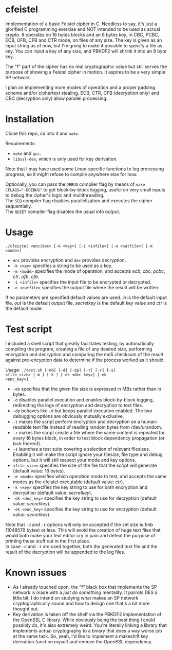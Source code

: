 # cfeistel
<p>Implementation of a basic Feistel cipher in C. Needless to say, it's just a glorified C programming exercise and NOT intended to be used as actual crypto.
It operates on 16 bytes blocks and an 8 bytes key, in CBC, PCBC, ECB, OFB, CFB and CTR mode, on files of any size.
The key is given as an input string as of now, but I'm going to make it possible to specify a file as key. You can input a key of any size, and PBKDF2 will shrink it into an 8 byte key.</p>
<p>The "f" part of the cipher has no real cryptographic value but still serves the purpose of showing a Feistel cipher in motion. It aspires to be a very simple SP network.</p>
<p>I plan on implementing more modes of operation and a proper padding scheme and/or ciphertext stealing. 
ECB, CTR, CFB (decryption only) and CBC (decryption only) allow parallel processing.</p>

# Installation
<p>Clone this repo, cd into it and <code>make</code>.

Requirements:
- `make` and `gcc`.
- `libssl-dev`, which is only used for key derivation.

Note that I may have used some Linux-specific functions to log processing progress, so it might refuse to compile anywhere else for now.</p>
<p>Optionally, you can pass the <code>DEBUG</code> compiler flag by means of <code>make CFLAGS="-DDEBUG"</code> to get block-by-block logging, useful on very small inputs to debug the cipher's logic and multithreading.<br>
The <code>SEQ</code> compiler flag disables parallelization and executes the cipher sequentially.<br>
The <code>QUIET</code> compiler flag disables the usual info output.</p>

# Usage
`./cfeistel <enc|dec> [-k <key>] [-i <infile>] [-o <outfile>] [-m <mode>]`

- `enc` provides encryption and `dec` provides decryption.  
- `-k <key>` specifies a string to be used as a key.
- `-m <mode>` specifies the mode of operation, and accepts *ecb*, *cbc*, *pcbc*, *ctr*, *ofb*, *cfb*.
- `-i <infile>` specifies the input file to be encrypted or decrypted.
- `-o <outfile>` specifies the output file where the result will be written.

If no parameters are specified default values are used.
<em>in</em> is the default input file, <em>out</em> is the default output file, <em>secretkey</em> is the default key value and <em>ctr</em> is the default mode.<br>

# Test script
I included a shell script that greatly facilitates testing, by automatically compiling the program, creating a file of any desired size, performing encryption and decryption and comparing the md5 checksum of the result against pre-encyption data to determine if the process worked as it should.

Usage: <code>./test.sh [-mb] [-d] [-dp] [-t] [-r] [-s] <file_size> [-m <mode>] [-k <key>] [-dk <dec_key>] [-ek <enc_key>] </code>

- `-mb` specifies that the given file size is expressed in MBs rather than in bytes.
- `-d` disables parallel execution and enables block-by-block logging, redirecting the logs of encryption and decryption to text files.
- `-dp` behaves like `-d` but keeps parallel execution enabled. The two debugging options are obviously mutually exclusive.
- `-t` makes the script perform encryption and decryption on a human-readable text file instead of reading random bytes from /dev/urandom.
- `-r` makes the script create a file where the same content is repeated for every 16 bytes block, in order to test block dependency propagation (or lack thereof).
- `-s` launches a test suite covering a selection of relevant filesizes. Enabling it will make the script ignore your filesize, file type and debug options, but it will still respect your mode and key options.
- `<file_size>` specifies the size of the file that the script will generate (default value: 16 bytes). 
- `-m <mode>` specifies which operation mode to test, and accepts the same modes as the cfeistel executable (default value: <em>ctr</em>).
- `-k <key>` specifies the key string to use for both encryption and decryption (default value: <em>secretkey</em>).
- `-dk <dec_key>` specifies the key string to use for decryption (default value: <em>secretkey</em>).
- `-ek <enc_key>` specifies the key string to use for encryption (default value: <em>secretkey</em>).

Note that `-d` and `-t` options will only be accepted if the set size is 1mb (1048576 bytes) or less. This will avoid the creation of huge text files that would both make your text editor cry in pain and defeat the purpose of printing these stuff out in the first place.<br> 
In case `-d` and `-t` are used together, both the generated text file and the result of the decryption will be appended to the log files.

# Known issues
- As I already touched upon, the "f" black box that implements the SP network is made with a <em>just do something</em> mentality. It parrots DES a little bit. I do intend on studying what makes an SP network cryptographically sound and how to design one that's a bit more thought out.
- Key derivation is taken off the shelf via the PBKDF2 implementation of the OpenSSL C library. While obviously being the best thing I could possibly do, it's also extremely weird. You're literally linking a library that implements actual cryptography to a binary that does a way worse job at the same task. So, yeah, I'd like to implement a makeshift key derivation function myself and remove the OpenSSL dependency. 